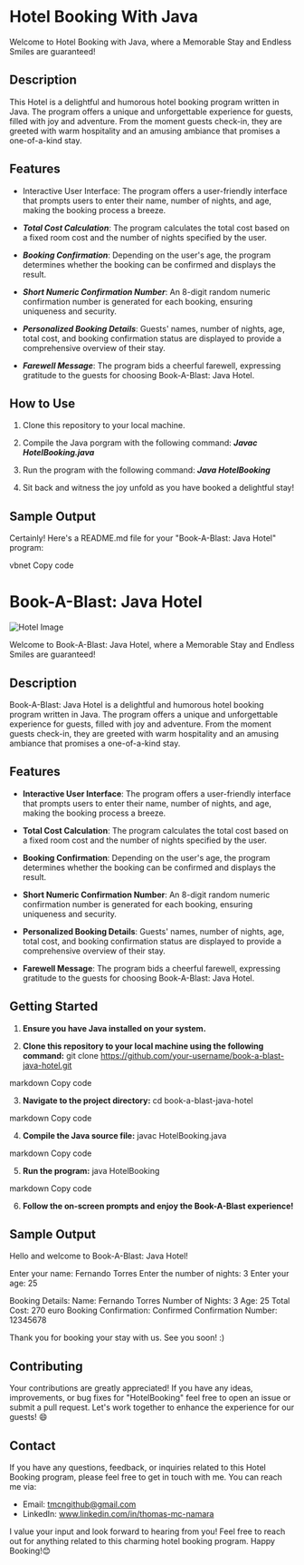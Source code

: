 # Hotel Booking With Java

Welcome to Hotel Booking with Java, where a Memorable Stay and Endless Smiles are guaranteed!

## Description
This Hotel is a delightful and humorous hotel booking program written in Java. The program offers a unique and unforgettable experience for guests, filled with joy and adventure. From the moment guests check-in, they are greeted with warm hospitality and an amusing ambiance that promises a one-of-a-kind stay.

## Features
- Interactive User Interface: The program offers a user-friendly interface that prompts users to enter their name, number of nights, and age, making the booking process a breeze.

-  **_Total Cost Calculation_**: The program calculates the total cost based on a fixed room cost and the number of nights specified by the user.

- **_Booking Confirmation_**: Depending on the user's age, the program determines whether the booking can be confirmed and displays the result.

- **_Short Numeric Confirmation Number_**: An 8-digit random numeric confirmation number is generated for each booking, ensuring uniqueness and security.

- **_Personalized Booking Details_**: Guests' names, number of nights, age, total cost, and booking confirmation status are displayed to provide a comprehensive overview of their stay.

- **_Farewell Message_**: The program bids a cheerful farewell, expressing gratitude to the guests for choosing Book-A-Blast: Java Hotel.

## How to Use

1. Clone this repository to your local machine.

2. Compile the Java porgram with the following command:
  **_Javac HotelBooking.java_**

3. Run the program with the following command:
  **_Java HotelBooking_**

4. Sit back and witness the joy unfold as you have booked a delightful stay!


## Sample Output

Certainly! Here's a README.md file for your "Book-A-Blast: Java Hotel" program:

vbnet
Copy code
# Book-A-Blast: Java Hotel

![Hotel Image](hotel_image.jpg)

Welcome to Book-A-Blast: Java Hotel, where a Memorable Stay and Endless Smiles are guaranteed!

## Description

Book-A-Blast: Java Hotel is a delightful and humorous hotel booking program written in Java. The program offers a unique and unforgettable experience for guests, filled with joy and adventure. From the moment guests check-in, they are greeted with warm hospitality and an amusing ambiance that promises a one-of-a-kind stay.

## Features

- **Interactive User Interface**: The program offers a user-friendly interface that prompts users to enter their name, number of nights, and age, making the booking process a breeze.

- **Total Cost Calculation**: The program calculates the total cost based on a fixed room cost and the number of nights specified by the user.

- **Booking Confirmation**: Depending on the user's age, the program determines whether the booking can be confirmed and displays the result.

- **Short Numeric Confirmation Number**: An 8-digit random numeric confirmation number is generated for each booking, ensuring uniqueness and security.

- **Personalized Booking Details**: Guests' names, number of nights, age, total cost, and booking confirmation status are displayed to provide a comprehensive overview of their stay.

- **Farewell Message**: The program bids a cheerful farewell, expressing gratitude to the guests for choosing Book-A-Blast: Java Hotel.

## Getting Started

1. **Ensure you have Java installed on your system.**

2. **Clone this repository to your local machine using the following command:**
git clone https://github.com/your-username/book-a-blast-java-hotel.git

markdown
Copy code

3. **Navigate to the project directory:**
cd book-a-blast-java-hotel

markdown
Copy code

4. **Compile the Java source file:**
javac HotelBooking.java

markdown
Copy code

5. **Run the program:**
java HotelBooking

markdown
Copy code

6. **Follow the on-screen prompts and enjoy the Book-A-Blast experience!**

## Sample Output

Hello and welcome to Book-A-Blast: Java Hotel!

Enter your name: Fernando Torres
Enter the number of nights: 3
Enter your age: 25

Booking Details:
Name: Fernando Torres
Number of Nights: 3
Age: 25
Total Cost: 270 euro
Booking Confirmation: Confirmed
Confirmation Number: 12345678

Thank you for booking your stay with us. See you soon! :)

## Contributing
Your contributions are greatly appreciated! If you have any ideas, improvements, or bug fixes for "HotelBooking" feel free to open an issue or submit a pull request. Let's work together to enhance the experience for our guests! 😄

## Contact
If you have any questions, feedback, or inquiries related to this Hotel Booking program, please feel free to get in touch with me. You can reach me via:

- Email: tmcngithub@gmail.com
- LinkedIn: www.linkedin.com/in/thomas-mc-namara

I value your input and look forward to hearing from you! Feel free to reach out for anything related to this charming hotel booking program. Happy Booking!😊
  
